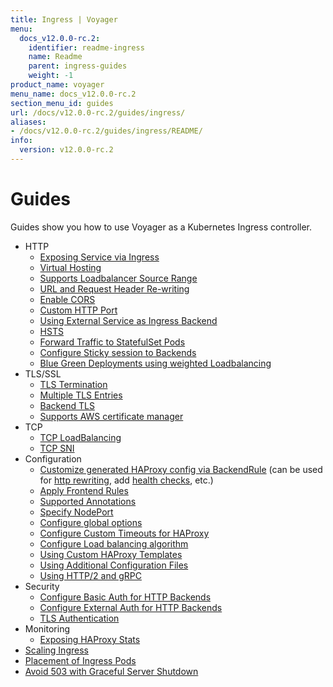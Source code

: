 ```yaml
---
title: Ingress | Voyager
menu:
  docs_v12.0.0-rc.2:
    identifier: readme-ingress
    name: Readme
    parent: ingress-guides
    weight: -1
product_name: voyager
menu_name: docs_v12.0.0-rc.2
section_menu_id: guides
url: /docs/v12.0.0-rc.2/guides/ingress/
aliases:
- /docs/v12.0.0-rc.2/guides/ingress/README/
info:
  version: v12.0.0-rc.2
---
```


# Guides

Guides show you how to use Voyager as a Kubernetes Ingress controller.

- HTTP
  - [Exposing Service via Ingress](/docs/v12.0.0-rc.2/guides/ingress/http/single-service)
  - [Virtual Hosting](/docs/v12.0.0-rc.2/guides/ingress/http/virtual-hosting)
  - [Supports Loadbalancer Source Range](/docs/v12.0.0-rc.2/guides/ingress/http/source-range)
  - [URL and Request Header Re-writing](/docs/v12.0.0-rc.2/guides/ingress/http/rewrite-rules)
  - [Enable CORS](/docs/v12.0.0-rc.2/guides/ingress/http/cors)
  - [Custom HTTP Port](/docs/v12.0.0-rc.2/guides/ingress/http/custom-http-port)
  - [Using External Service as Ingress Backend](/docs/v12.0.0-rc.2/guides/ingress/http/external-svc)
  - [HSTS](/docs/v12.0.0-rc.2/guides/ingress/http/hsts)
  - [Forward Traffic to StatefulSet Pods](/docs/v12.0.0-rc.2/guides/ingress/http/statefulset-pod)
  - [Configure Sticky session to Backends](/docs/v12.0.0-rc.2/guides/ingress/http/sticky-session)
  - [Blue Green Deployments using weighted Loadbalancing](/docs/v12.0.0-rc.2/guides/ingress/http/blue-green-deployment)
- TLS/SSL
  - [TLS Termination](/docs/v12.0.0-rc.2/guides/ingress/tls/overview)
  - [Multiple TLS Entries](/docs/v12.0.0-rc.2/guides/ingress/tls/multiple-tls)
  - [Backend TLS](/docs/v12.0.0-rc.2/guides/ingress/tls/backend-tls)
  - [Supports AWS certificate manager](/docs/v12.0.0-rc.2/guides/ingress/tls/aws-cert-manager)
- TCP
  - [TCP LoadBalancing](/docs/v12.0.0-rc.2/guides/ingress/tcp/overview)
  - [TCP SNI](/docs/v12.0.0-rc.2/guides/ingress/tcp/tcp-sni)
- Configuration
  - [Customize generated HAProxy config via BackendRule](/docs/v12.0.0-rc.2/guides/ingress/configuration/backend-rule) (can be used for [http rewriting](https://www.haproxy.com/doc/aloha/7.0/haproxy/http_rewriting.html), add [health checks](https://www.haproxy.com/doc/aloha/7.0/haproxy/healthchecks.html), etc.)
  - [Apply Frontend Rules](/docs/v12.0.0-rc.2/guides/ingress/configuration/frontend-rule)
  - [Supported Annotations](/docs/v12.0.0-rc.2/guides/ingress/configuration/annotations)
  - [Specify NodePort](/docs/v12.0.0-rc.2/guides/ingress/configuration/node-port)
  - [Configure global options](/docs/v12.0.0-rc.2/guides/ingress/configuration/default-options)
  - [Configure Custom Timeouts for HAProxy](/docs/v12.0.0-rc.2/guides/ingress/configuration/default-timeouts)
  - [Configure Load balancing algorithm](/docs/v12.0.0-rc.2/guides/ingress/configuration/loadbalance-algorithm)
  - [Using Custom HAProxy Templates](/docs/v12.0.0-rc.2/guides/ingress/configuration/custom-templates)
  - [Using Additional Configuration Files](/docs/v12.0.0-rc.2/guides/ingress/configuration/config-volumes)
  - [Using HTTP/2 and gRPC](/docs/v12.0.0-rc.2/guides/ingress/configuration/http-2)
- Security
  - [Configure Basic Auth for HTTP Backends](/docs/v12.0.0-rc.2/guides/ingress/security/basic-auth)
  - [Configure External Auth for HTTP Backends](/docs/v12.0.0-rc.2/guides/ingress/security/oauth)
  - [TLS Authentication](/docs/v12.0.0-rc.2/guides/ingress/security/tls-auth)
- Monitoring
  - [Exposing HAProxy Stats](/docs/v12.0.0-rc.2/guides/ingress/monitoring/haproxy-stats)
- [Scaling Ingress](/docs/v12.0.0-rc.2/guides/ingress/scaling)
- [Placement of Ingress Pods](/docs/v12.0.0-rc.2/guides/ingress/pod-placement)
- [Avoid 503 with Graceful Server Shutdown](/docs/v12.0.0-rc.2/guides/ingress/graceful-reload)